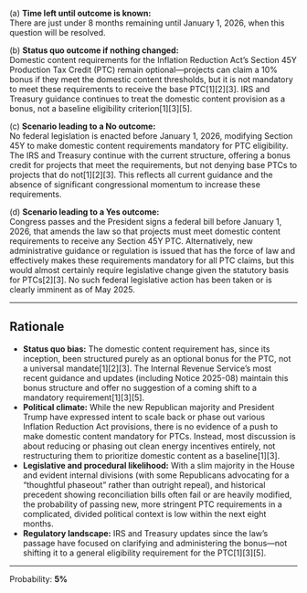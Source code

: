(a) **Time left until outcome is known:**  
There are just under 8 months remaining until January 1, 2026, when this question will be resolved.

(b) **Status quo outcome if nothing changed:**  
Domestic content requirements for the Inflation Reduction Act’s Section 45Y Production Tax Credit (PTC) remain optional—projects can claim a 10% bonus if they meet the domestic content thresholds, but it is not mandatory to meet these requirements to receive the base PTC[1][2][3]. IRS and Treasury guidance continues to treat the domestic content provision as a bonus, not a baseline eligibility criterion[1][3][5].

(c) **Scenario leading to a No outcome:**  
No federal legislation is enacted before January 1, 2026, modifying Section 45Y to make domestic content requirements mandatory for PTC eligibility. The IRS and Treasury continue with the current structure, offering a bonus credit for projects that meet the requirements, but not denying base PTCs to projects that do not[1][2][3]. This reflects all current guidance and the absence of significant congressional momentum to increase these requirements.

(d) **Scenario leading to a Yes outcome:**  
Congress passes and the President signs a federal bill before January 1, 2026, that amends the law so that projects must meet domestic content requirements to receive any Section 45Y PTC. Alternatively, new administrative guidance or regulation is issued that has the force of law and effectively makes these requirements mandatory for all PTC claims, but this would almost certainly require legislative change given the statutory basis for PTCs[2][3]. No such federal legislative action has been taken or is clearly imminent as of May 2025.

---

## Rationale

- **Status quo bias:** The domestic content requirement has, since its inception, been structured purely as an optional bonus for the PTC, not a universal mandate[1][2][3]. The Internal Revenue Service’s most recent guidance and updates (including Notice 2025-08) maintain this bonus structure and offer no suggestion of a coming shift to a mandatory requirement[1][3][5].
- **Political climate:** While the new Republican majority and President Trump have expressed intent to scale back or phase out various Inflation Reduction Act provisions, there is no evidence of a push to make domestic content mandatory for PTCs. Instead, most discussion is about reducing or phasing out clean energy incentives entirely, not restructuring them to prioritize domestic content as a baseline[1][3].
- **Legislative and procedural likelihood:** With a slim majority in the House and evident internal divisions (with some Republicans advocating for a “thoughtful phaseout” rather than outright repeal), and historical precedent showing reconciliation bills often fail or are heavily modified, the probability of passing new, more stringent PTC requirements in a complicated, divided political context is low within the next eight months.
- **Regulatory landscape:** IRS and Treasury updates since the law’s passage have focused on clarifying and administering the bonus—not shifting it to a general eligibility requirement for the PTC[1][3][5].

---

Probability: **5%**